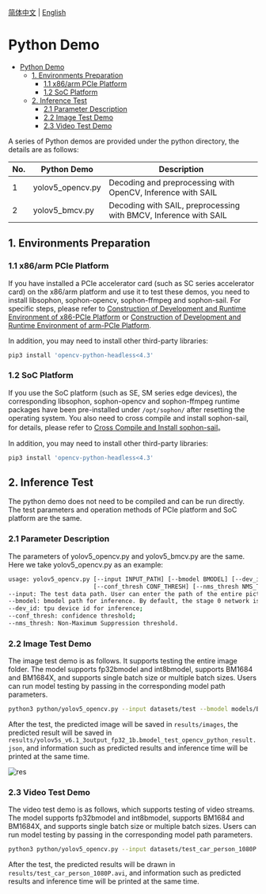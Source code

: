 [简体中文](./README.md) | [English](./README_EN.md)

# Python Demo
* [Python Demo](#python-demo)
    * [1. Environments Preparation](#1-environments-preparation)
        * [1.1 x86/arm PCIe Platform](#11-x86arm-pcie-platform)
        * [1.2 SoC Platform](#12-soc-platform)
    * [2. Inference Test](#2-inference-test)
        * [2.1 Parameter Description](#21-parameter-description)
        * [2.2 Image Test Demo](#22-image-test-demo)
        * [2.3 Video Test Demo](#23-video-test-demo)

A series of Python demos are provided under the python directory, the details are as follows:

| No. |  Python Demo      | Description                     |
| ---- | ---------------- | -----------------------------------  |
| 1    | yolov5_opencv.py | Decoding and preprocessing with OpenCV, Inference with SAIL |
| 2    | yolov5_bmcv.py   | Decoding with SAIL, preprocessing with BMCV, Inference with SAIL |

## 1. Environments Preparation
### 1.1 x86/arm PCIe Platform

If you have installed a PCIe accelerator card (such as SC series accelerator card) on the x86/arm platform and use it to test these demos, you need to install libsophon, sophon-opencv, sophon-ffmpeg and sophon-sail. For specific steps, please refer to [Construction of Development and Runtime Environment of x86-PCIe Platform](../../../docs/Environment_Install_Guide_EN.md#3-x86-pcie-platform-development-and-runtime-environment-construction) or [Construction of Development and Runtime Environment of arm-PCIe Platform](../../../docs/Environment_Install_Guide_EN.md#5-arm-pcie-platform-development-and-runtime-environment-construction).

In addition, you may need to install other third-party libraries:
```bash
pip3 install 'opencv-python-headless<4.3'
```

### 1.2 SoC Platform

If you use the SoC platform (such as SE, SM series edge devices), the corresponding libsophon, sophon-opencv and sophon-ffmpeg runtime packages have been pre-installed under `/opt/sophon/` after resetting the operating system. You also need to cross compile and install sophon-sail, for details, please refer to [Cross Compile and Install sophon-sail](../../../docs/Environment_Install_Guide_EN.md#42-cross-compiling-and-sophon-sail-installation)。

In addition, you may need to install other third-party libraries:
```bash
pip3 install 'opencv-python-headless<4.3'
```

## 2. Inference Test
The python demo does not need to be compiled and can be run directly. The test parameters and operation methods of PCIe platform and SoC platform are the same.
### 2.1 Parameter Description
The parameters of yolov5_opencv.py and yolov5_bmcv.py are the same. Here we take yolov5_opencv.py as an example:
```bash
usage: yolov5_opencv.py [--input INPUT_PATH] [--bmodel BMODEL] [--dev_id DEV_ID]
                        [--conf_thresh CONF_THRESH] [--nms_thresh NMS_THRESH]
--input: The test data path. User can enter the path of the entire picture folder or video path;
--bmodel: bmodel path for inference. By default, the stage 0 network is used for inference;
--dev_id: tpu device id for inference;
--conf_thresh: confidence threshold;
--nms_thresh: Non-Maximum Suppression threshold.
```
### 2.2 Image Test Demo
The image test demo is as follows. It supports testing the entire image folder. The model supports fp32bmodel and int8bmodel, supports BM1684 and BM1684X, and supports single batch size or multiple batch sizes. Users can run model testing by passing in the corresponding model path parameters.
```bash
python3 python/yolov5_opencv.py --input datasets/test --bmodel models/BM1684/yolov5s_v6.1_3output_fp32_1b.bmodel --dev_id 0 --conf_thresh 0.5 --nms_thresh 0.5
```
After the test, the predicted image will be saved in `results/images`, the predicted result will be saved in `results/yolov5s_v6.1_3output_fp32_1b.bmodel_test_opencv_python_result.json`, and information such as predicted results and inference time will be printed at the same time.

![res](../pics/zidane_python_opencv.jpg)

### 2.3 Video Test Demo
The video test demo is as follows, which supports testing of video streams. The model supports fp32bmodel and int8bmodel, supports BM1684 and BM1684X, and supports single batch size or multiple batch sizes. Users can run model testing by passing in the corresponding model path parameters.
```bash
python3 python/yolov5_opencv.py --input datasets/test_car_person_1080P.mp4 --bmodel models/BM1684/yolov5s_v6.1_3output_fp32_1b.bmodel --dev_id 0 --conf_thresh 0.5 --nms_thresh 0.5
```
After the test, the predicted results will be drawn in `results/test_car_person_1080P.avi`, and information such as predicted results and inference time will be printed at the same time.

